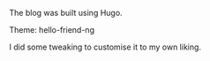 The blog was built using Hugo.

Theme: hello-friend-ng

I did some tweaking to customise it to my own liking.
